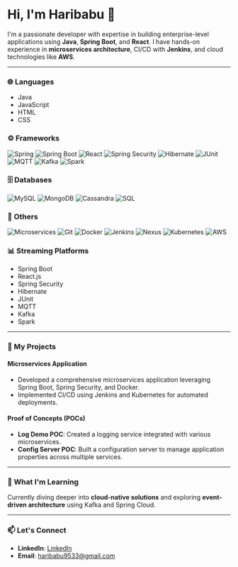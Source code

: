# Hi, I'm Haribabu 👋

I'm a passionate developer with expertise in building enterprise-level applications using **Java**, **Spring Boot**, and **React**. I have hands-on experience in **microservices architecture**, CI/CD with **Jenkins**, and cloud technologies like **AWS**.

---

### 🌐 Languages
- Java
- JavaScript
- HTML
- CSS

### ⚙️ Frameworks
![Spring](https://img.shields.io/badge/Spring-6DB33F?style=flat&logo=spring&logoColor=white) ![Spring Boot](https://img.shields.io/badge/Spring%20Boot-6DB33F?style=flat&logo=spring-boot&logoColor=white) ![React](https://img.shields.io/badge/React-61DAFB?style=flat&logo=react&logoColor=black) ![Spring Security](https://img.shields.io/badge/Spring%20Security-6DB33F?style=flat&logo=spring-security&logoColor=white) ![Hibernate](https://img.shields.io/badge/Hibernate-59666C?style=flat&logo=hibernate&logoColor=white) ![JUnit](https://img.shields.io/badge/JUnit-25A162?style=flat&logo=junit&logoColor=white) ![MQTT](https://img.shields.io/badge/MQTT-00A8E1?style=flat&logo=mosquitto&logoColor=white) ![Kafka](https://img.shields.io/badge/Apache%20Kafka-231F20?style=flat&logo=apache-kafka&logoColor=white) ![Spark](https://img.shields.io/badge/Apache%20Spark-E25A1C?style=flat&logo=apache-spark&logoColor=white)

### 🗄️ Databases
![MySQL](https://img.shields.io/badge/MySQL-4479A1?style=flat&logo=mysql&logoColor=white) ![MongoDB](https://img.shields.io/badge/MongoDB-47A248?style=flat&logo=mongodb&logoColor=white) ![Cassandra](https://img.shields.io/badge/Apache%20Cassandra-1287B1?style=flat&logo=apache-cassandra&logoColor=white) ![SQL](https://img.shields.io/badge/SQL-003B57?style=flat&logo=mysql&logoColor=white)

### 🔧 Others
![Microservices](https://img.shields.io/badge/Microservices-6DB33F?style=flat&logo=docker&logoColor=white) ![Git](https://img.shields.io/badge/Git-F05032?style=flat&logo=git&logoColor=white) ![Docker](https://img.shields.io/badge/Docker-2496ED?style=flat&logo=docker&logoColor=white) ![Jenkins](https://img.shields.io/badge/Jenkins-D24939?style=flat&logo=jenkins&logoColor=white) ![Nexus](https://img.shields.io/badge/Nexus-4B0082?style=flat&logo=nexus&logoColor=white) ![Kubernetes](https://img.shields.io/badge/Kubernetes-326CE5?style=flat&logo=kubernetes&logoColor=white) ![AWS](https://img.shields.io/badge/AWS-232F3E?style=flat&logo=amazonaws&logoColor=white)

### 📊 Streaming Platforms
- Spring Boot
- React.js
- Spring Security
- Hibernate
- JUnit
- MQTT
- Kafka
- Spark

---

### 📂 My Projects
#### Microservices Application
- Developed a comprehensive microservices application leveraging Spring Boot, Spring Security, and Docker.
- Implemented CI/CD using Jenkins and Kubernetes for automated deployments.

#### Proof of Concepts (POCs)
- **Log Demo POC**: Created a logging service integrated with various microservices.
- **Config Server POC**: Built a configuration server to manage application properties across multiple services.

---

### 🌱 What I'm Learning
Currently diving deeper into **cloud-native solutions** and exploring **event-driven architecture** using Kafka and Spring Cloud.

---

### 📫 Let's Connect
- **LinkedIn**: [LinkedIn](https://www.linkedin.com/in/haribabu1998)
- **Email**: [haribabu9533@gmail.com](mailto:haribabu9533@gmail.com)

